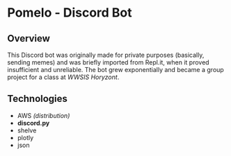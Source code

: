 # Pomelo - Discord Bot
## Overview
This Discord bot was originally made for private purposes (basically, sending memes)
and was briefly imported from Repl.it, when it proved insufficient and unreliable.
The bot grew exponentially and became a group project for a class at *WWSIS Horyzont*.
## Technologies
- AWS *(distribution)*
- **discord.py**
- shelve
- plotly
- json


